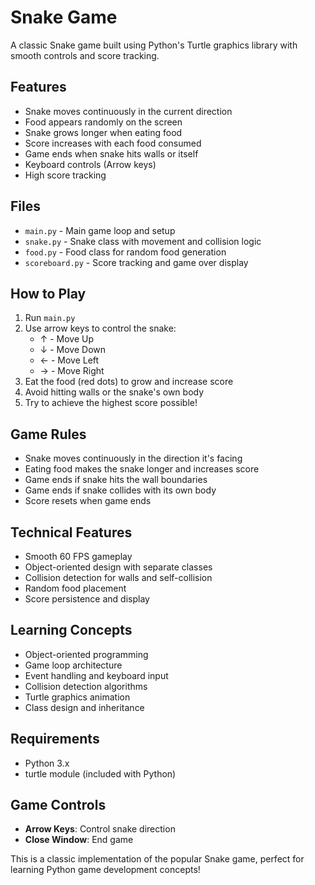 # Snake Game

A classic Snake game built using Python's Turtle graphics library with smooth controls and score tracking.

## Features
- Snake moves continuously in the current direction
- Food appears randomly on the screen
- Snake grows longer when eating food
- Score increases with each food consumed
- Game ends when snake hits walls or itself
- Keyboard controls (Arrow keys)
- High score tracking

## Files
- `main.py` - Main game loop and setup
- `snake.py` - Snake class with movement and collision logic
- `food.py` - Food class for random food generation
- `scoreboard.py` - Score tracking and game over display

## How to Play
1. Run `main.py`
2. Use arrow keys to control the snake:
   - ↑ - Move Up
   - ↓ - Move Down
   - ← - Move Left
   - → - Move Right
3. Eat the food (red dots) to grow and increase score
4. Avoid hitting walls or the snake's own body
5. Try to achieve the highest score possible!

## Game Rules
- Snake moves continuously in the direction it's facing
- Eating food makes the snake longer and increases score
- Game ends if snake hits the wall boundaries
- Game ends if snake collides with its own body
- Score resets when game ends

## Technical Features
- Smooth 60 FPS gameplay
- Object-oriented design with separate classes
- Collision detection for walls and self-collision
- Random food placement
- Score persistence and display

## Learning Concepts
- Object-oriented programming
- Game loop architecture
- Event handling and keyboard input
- Collision detection algorithms
- Turtle graphics animation
- Class design and inheritance

## Requirements
- Python 3.x
- turtle module (included with Python)

## Game Controls
- **Arrow Keys**: Control snake direction
- **Close Window**: End game

This is a classic implementation of the popular Snake game, perfect for learning Python game development concepts!